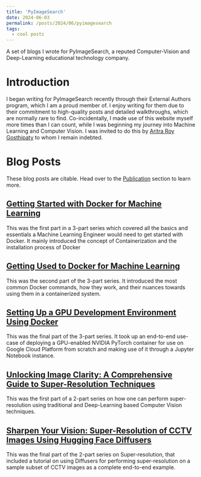 ```yaml
---
title: 'PyImageSearch'
date: 2024-06-03
permalink: /posts/2024/06/pyimagesearch
tags:
  - cool posts
---
```


A set of blogs I wrote for PyImageSearch, a reputed Computer-Vision and Deep-Learning educational technology company.

# Introduction

I began writing for PyImageSearch recently through their External Authors program, which I am a proud member of. I enjoy writing for them due to their commitment to high-quality posts and detailed walkthroughs, which are normally rare to find. Co-incidentally, I made use of this website myself more times than I can count, while I was beginning my journey into Machine Learning and Computer Vision. I was invited to do this by [Aritra Roy Gosthipaty](https://arig23498.github.io/) to whom I remain indebted.

# Blog Posts

These blog posts are citable. Head over to the [Publication](/publications) section to learn more.

## [Getting Started with Docker for Machine Learning](https://pyimagesearch.com/2023/09/04/getting-started-with-docker-for-machine-learning/)

This was the first part in a 3-part series which covered all the basics and essentials a Machine Learning Engineer would need to get started with Docker. It mainly introduced the concept of Containerization and the installation process of Docker

## [Getting Used to Docker for Machine Learning](https://pyimagesearch.com/2023/10/09/getting-used-to-docker-for-machine-learning/)

This was the second part of the 3-part series. It introduced the most common Docker commands, how they work, and their nuances towards using them in a containerized system.

## [Setting Up a GPU Development Environment Using Docker](https://pyimagesearch.com/2023/10/16/setting-up-a-gpu-development-environment-using-docker/)

This was the final part of the 3-part series. It took up an end-to-end use-case of deploying a GPU-enabled NVIDIA PyTorch container for use on Google Cloud Platform from scratch and making use of it through a Jupyter Notebook instance.

## [Unlocking Image Clarity: A Comprehensive Guide to Super-Resolution Techniques](https://pyimagesearch.com/2024/04/29/unlocking-image-clarity-a-comprehensive-guide-to-super-resolution-techniques/)

This was the first part of a 2-part series on how one can perform super-resolution using traditional and Deep-Learning based Computer Vision techniques.

## [Sharpen Your Vision: Super-Resolution of CCTV Images Using Hugging Face Diffusers](https://pyimagesearch.com/2024/06/03/sharpen-your-vision-super-resolution-of-cctv-images-using-hugging-face-diffusers/)

This was the final part of the 2-part series on Super-resolution, that included a tutorial on using Diffusers for performing super-resolution on a sample subset of CCTV images as a complete end-to-end example.
